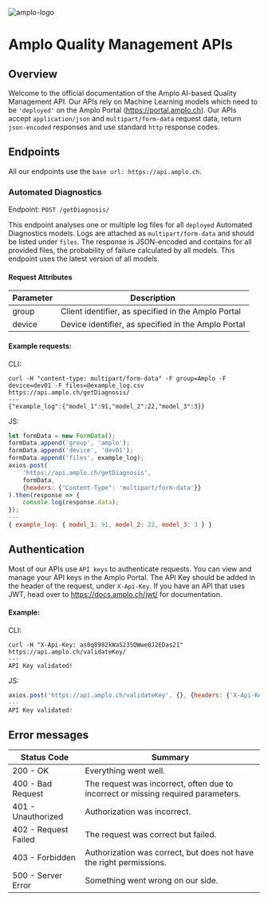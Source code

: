![amplo-logo](https://amplo.ch/wp-content/uploads/2020/07/28july-normal-1.png)


# Amplo Quality Management APIs
## Overview
Welcome to the official documentation of the Amplo AI-based Quality Management API.
Our APIs rely on Machine Learning models which need to be `'deployed'` on the Amplo Portal (https://portal.amplo.ch).
Our APIs accept `application/json` and `multipart/form-data` request data, return `json-encoded` responses and use standard `http` response codes.

## Endpoints
All our endpoints use the `base url: https://api.amplo.ch`.

### Automated Diagnostics
Endpoint: `POST /getDiagnosis/`

This endpoint analyses one or multiple log files for all `deployed` Automated Diagnostics models. 
Logs are attached as `multipart/form-data` and should be listed under `files`. 
The response is JSON-encoded and contains for all provided files, the probability of failure calculated by all models.
This endpoint uses the latest version of all models. 

#### Request Attributes
Parameter | Description
---|---
group | Client identifier, as specified in the Amplo Portal
device | Device identifier, as specified in the Amplo Portal


#### Example requests:

CLI: 
```
curl -H "content-type: multipart/form-data" -F group=Amplo -F device=dev01 -F files=@example_log.csv https://api.amplo.ch/getDiagnosis/
---
{"example_log":{"model_1":91,"model_2":22,"model_3":3}}
```
JS: 
```javascript
let formData = new FormData();
formData.append('group', 'amplo');
formData.append('device', 'dev01');
formData.append('files', example_log);
axios.post(
    'https://api.amplo.ch/getDiagnosis', 
    formData, 
    {headers: {"Content-Type": 'multipart/form-data'}}
).then(response => {
    console.log(response.data);
}); 
--- 
{ example_log: { model_1: 91, model_2: 22, model_3: 3 } }
```
## Authentication
Most of our APIs use `API keys` to authenticate requests. 
You can view and manage your API keys in the Amplo Portal. 
The API Key should be added in the header of the request, under `X-Api-Key`.
If you have an API that uses JWT, head over to https://docs.amplo.ch/jwt/ for documentation.

#### Example:
CLI:
```cli
curl -H "X-Api-Key: as0q8982kWaS23SQWwe0J2EDas21" https://api.amplo.ch/validateKey/
---
API Key validated!
```
JS:
```js
axios.post('https://api.amplo.ch/validateKey', {}, {headers: {'X-Api-Key': 'as0q8982kWaS23SQWwe0J2EDas21'}})
---
API Key validated!
```

## Error messages
Status Code | Summary
---|---
200 - OK | Everything went well. 
400 - Bad Request | The request was incorrect, often due to incorrect or missing required parameters.
401 - Unauthorized | Authorization was incorrect.
402 - Request Failed | The request was correct but failed.
403 - Forbidden | Authorization was correct, but does not have the right permissions.
500 - Server Error | Something went wrong on our side. 





